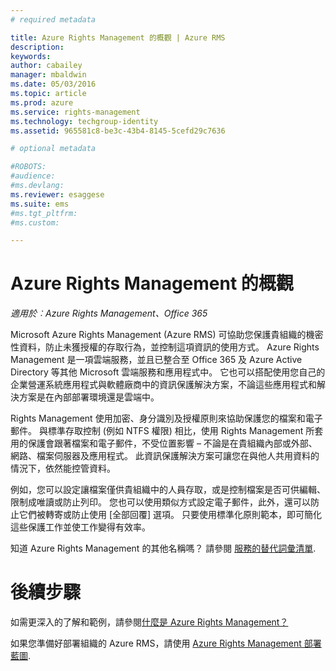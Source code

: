 ```yaml
---
# required metadata

title: Azure Rights Management 的概觀 | Azure RMS
description:
keywords:
author: cabailey
manager: mbaldwin
ms.date: 05/03/2016
ms.topic: article
ms.prod: azure
ms.service: rights-management
ms.technology: techgroup-identity
ms.assetid: 965581c8-be3c-43b4-8145-5cefd29c7636

# optional metadata

#ROBOTS:
#audience:
#ms.devlang:
ms.reviewer: esaggese
ms.suite: ems
#ms.tgt_pltfrm:
#ms.custom:

---
```


# Azure Rights Management 的概觀

*適用於︰Azure Rights Management、Office 365*

Microsoft Azure Rights Management (Azure RMS) 可協助您保護貴組織的機密性資料，防止未獲授權的存取行為，並控制這項資訊的使用方式。 Azure Rights Management 是一項雲端服務，並且已整合至 Office 365 及 Azure Active Directory 等其他 Microsoft 雲端服務和應用程式中。 它也可以搭配使用您自己的企業營運系統應用程式與軟體廠商中的資訊保護解決方案，不論這些應用程式和解決方案是在內部部署環境還是雲端中。 

Rights Management 使用加密、身分識別及授權原則來協助保護您的檔案和電子郵件。 與標準存取控制 (例如 NTFS 權限) 相比，使用 Rights Management 所套用的保護會跟著檔案和電子郵件，不受位置影響 – 不論是在貴組織內部或外部、網路、檔案伺服器及應用程式。 此資訊保護解決方案可讓您在與他人共用資料的情況下，依然能控管資料。

例如，您可以設定讓檔案僅供貴組織中的人員存取，或是控制檔案是否可供編輯、限制成唯讀或防止列印。 您也可以使用類似方式設定電子郵件，此外，還可以防止它們被轉寄或防止使用 [全部回覆] 選項。 只要使用標準化原則範本，即可簡化這些保護工作並使工作變得有效率。

知道 Azure Rights Management 的其他名稱嗎？ 請參閱 [服務的替代詞彙清單](azure-rms-aka.md).

# 後續步驟
如需更深入的了解和範例，請參閱[什麼是 Azure Rights Management？](what-is-azure-rms.md)

如果您準備好部署組織的 Azure RMS，請使用 [Azure Rights Management 部署藍圖](../plan-design/deployment-roadmap.md).




<!--HONumber=May16_HO1-->



